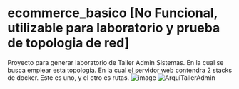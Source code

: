 # ecommerce_basico [No Funcional, utilizable para laboratorio y prueba de topologia de red]

Proyecto para generar laboratorio de Taller Admin Sistemas. En la cual se busca emplear esta topologia. En la cual el servidor web contendra 2 stacks de docker. Este es uno, y el otro es rutas.
![image](https://github.com/user-attachments/assets/2ab0e418-2fab-47cc-8d15-f38e64c569b1)
![ArquiTallerAdmin](https://github.com/user-attachments/assets/91704ab9-ea50-4c18-a2c6-fec105628f28)
